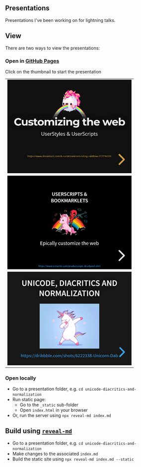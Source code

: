 ## Presentations

Presentations I've been working on for lightning talks.

## View

There are two ways to view the presentations:

### Open in [GitHub Pages](https://mottie.github.io/Presentations)

Click on the thumbnail to start the presentation

|   |
|:-:|
| [![Customizing the web](./customizing-the-web/images/thumb-customizing-the-web.png)](https://mottie.github.io/Presentations/customizing-the-web/_static) |
| [![Userscripts & Bookmarklets](./userscripts/images/thumb-userscripts-bookmarklets.png)](https://mottie.github.io/Presentations/userscripts/_static) |
| [![Unicode, diacritics and normalization](./unicode-diacritics-and-normalization/images/thumb-unicode-diacritics-and-normalization.png)](https://mottie.github.io/Presentations/unicode-diacritics-and-normalization/_static) |

### Open locally

- Go to a presentation folder, e.g. `cd unicode-diacritics-and-normalization`
- Run static page:
  - Go to the `_static` sub-folder
  - Open `index.html` in your browser
- Or, run the server using `npx reveal-md index.md`

## Build using [`reveal-md`](https://github.com/webpro/reveal-md)

- Go to a presentation folder, e.g. `cd unicode-diacritics-and-normalization`
- Make changes to the associated `index.md`
- Build the static site using `npx reveal-md index.md --static`
